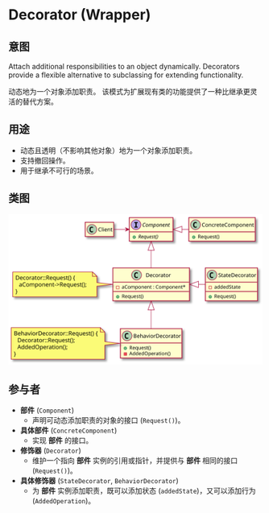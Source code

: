 # Decorator (Wrapper)

## 意图
Attach additional responsibilities to an object dynamically.
Decorators provide a flexible alternative to subclassing for extending functionality.

动态地为一个对象添加职责。
该模式为扩展现有类的功能提供了一种比继承更灵活的替代方案。

## 用途
- 动态且透明（不影响其他对象）地为一个对象添加职责。
- 支持撤回操作。
- 用于继承不可行的场景。

## 类图
[![](./class.svg)](./class.txt)

## 参与者
- **部件** (`Component`)
  - 声明可动态添加职责的对象的接口 (`Request()`)。
- **具体部件** (`ConcreteComponent`)
  - 实现 **部件** 的接口。
- **修饰器** (`Decorator`)
  - 维护一个指向 **部件** 实例的引用或指针，并提供与 **部件** 相同的接口 (`Request()`)。
- **具体修饰器** (`StateDecorator`, `BehaviorDecorator`)
  - 为 **部件** 实例添加职责，既可以添加状态 (`addedState`)，又可以添加行为 (`AddedOperation`)。
